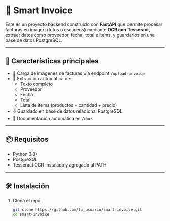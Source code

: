 # 🧾 Smart Invoice

Este es un proyecto backend construido con **FastAPI** que permite procesar facturas en imagen (fotos o escaneos) mediante **OCR con Tesseract**, extraer datos como proveedor, fecha, total e ítems, y guardarlos en una base de datos PostgreSQL.

---

## 🚀 Características principales

- 📸 Carga de imágenes de facturas vía endpoint `/upload-invoice`
- 🧠 Extracción automática de:
  - Texto completo
  - Proveedor
  - Fecha
  - Total
  - Lista de ítems (productos + cantidad + precio)
- 🗄️ Guardado en base de datos relacional PostgreSQL
- 🧪 Documentación automática en `/docs`

---

## 📦 Requisitos

- Python 3.8+
- PostgreSQL
- Tesseract OCR instalado y agregado al PATH

---

## 🛠 Instalación

1. Cloná el repo:
   ```bash
   git clone https://github.com/tu_usuario/smart-invoice.git
   cd smart-invoice
